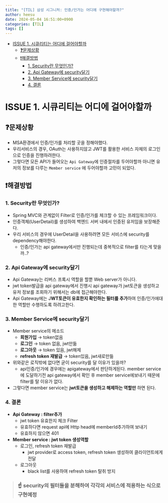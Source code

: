 ```yaml
---
title: "[TIL] 삼성 시그니처: 인증/인가는 어디에 구현해야할까?"
author: heesu
date: 2024-05-04 16:51:00+0900
categories: [TIL]
tags: []
---
```


- [ISSUE 1. 시큐리티는 어디에 걸어야할까](#issue-1-시큐리티는-어디에-걸어야할까)
  * [❓문제상황](#문제상황)
  * [❗해결방법](#해결방법)
    + [1. Security란 무엇인가?](#1-security란-무엇인가)
    + [2. Api Gateway에 security달기](#2-Api-Gateway에-security달기)
    + [3. Member Service에 security달기](#3-Member-Service에-security달기)
    + [4. 결론](#4-결론)

# ISSUE 1. 시큐리티는 어디에 걸어야할까

## ❓문제상황

- MSA환경에서 인증/인가를 처리할 곳을 정해야했다.
- 우리서비스의 경우, OAuth는 사용하지않고 JWT를 활용한 서비스 자체의 로그인으로 인증을 진행하려한다.
- 그렇다면 모든 API가 들어오는 `Api Gateway`에 인증절차를 두어야할까 아니면 유저의 정보를 다루는 `Member service` 에 두어야할까 고민이 되었다.

## ❗해결방법

### 1. Security란 무엇인가?
  - Spring MVC와 관계없이 Filter로 인증/인가를 체크할 수 있는 프레임워크이다.
  - 인증객체(UserDetail)를 생성하여 백엔드 서버 내에서 인증된 유저임을 보장해준다.
  - 우리 서비스의 경우에 UserDetail을 사용하려면 모든 서비스에 security를 dependency해야한다.
    - 인증/인가는 api gateway에서만 진행되는데 중복적으로 filter를 타는게 맞을까..?

### 2. Api Gateway에 security달기
  - Api Gateway는 리버스 프록시 역할을 할뿐 Web server가 아니다.
  - jwt token발급을 api gateway에서 진행시 api gateway가 jwt토큰을 생성하고 유저 정보를 조회하기 위해서는 db에 접근해야한다.
  - Api Gateway에는 J**WT토큰이 유효한지 확인하는 필터를 추가**하여 인증/인가에대한 역할만 수행하도록 하려고한다.

### 3. Member Service에 security달기
  - Member service의 메소드
    - **회원가입** → token없음
    - **로그인** → token 없음, jwt만듦
    - **로그아웃** → token 있음, jwt해제
    - **refresh token 재발급** → token있음, jwt새로만듦
  - 위와같은 로직밖에 없다면 굳이 security를 달 이유가 있을까?
    - api인증/인가에 경우에는 apigateway에서 판단하게된다. member service에 도달하기전 api gateway에서 확인 후  member service에보내기 때문에 filter를 탈 이유가 없다.
  - 그렇다면 member service는 **jwt토큰을 생성하고 해제하는 역할만** 하면 된다.

### 4. 결론

- **Api Gateway :  filter추가**
  - jwt token 유효한지 체크 Filter
  - 유효하다면 request api에 Http head에 memberId추가하여 보내기
  - 유효하지 않으면 401
- **Member service : jwt token 생성역할**
  - 로그인, refresh token 재발급
    - jwt provider로 access token, refresh token 생성하여 클라이언트에게 전달
  - 로그아웃
    - black list를 사용하여 refresh token 탈취 방지


> ### ☝ security의 필터들을 분해하여 각각의 서비스에 적용하는 식으로 구현예정
